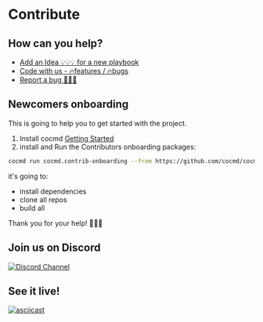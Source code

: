 # Contribute



## How can you help?

- [Add an Idea 💡💡💡 for a new playbook](https://github.com/cocmd/hub/issues/new)
- [Code with us - 🔥features / 🔥bugs](https://github.com/cocmd/cocmd/contribute)
- [Report a bug 🐞🧨🐞](https://github.com/cocmd/cocmd/issues/new)



## Newcomers onboarding

This is going to help you to get started with the project.

1. Install cocmd [Getting Started](/docs/intro)
2. install and Run the Contributors onboarding packages:

```bash
cocmd run cocmd.contrib-onboarding --from https://github.com/cocmd/cocmd
```

it's going to:
- install dependencies
- clone all repos
- build all

Thank you for your help! 🙏🙏🙏

## Join us on Discord

[![Discord Channel](https://dcbadge.vercel.app/api/server/hKFKTaMKkq/)](https://discord.gg/KqzhTaDn)

## See it live!

[![asciicast](https://asciinema.org/a/619310.svg)](https://asciinema.org/a/619310)